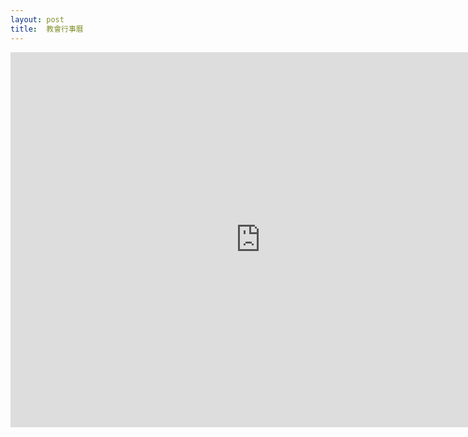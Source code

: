 ```yaml
---
layout: post  
title:  教會行事曆
---
```

<iframe src="https://www.google.com/calendar/embed?src=wcec.media%40gmail.com&ctz=America/New_York" style="border: 0" width="800" height="600" frameborder="0" scrolling="no">
</iframe>
